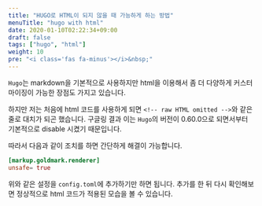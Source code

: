 ```yaml
---
title: "HUGO로 HTML이 되지 않을 때 가능하게 하는 방법"
menuTitle: "hugo with html"
date: 2020-01-10T02:22:34+09:00
draft: false
tags: ["hugo", "html"]
weight: 10
pre: "<i class='fas fa-minus'></i>&nbsp;"
---
```


`Hugo`는 markdown을 기본적으로 사용하지만 html을 이용해서 좀 더 다양하게 커스터마이징이 가능한 장점도 가지고 있습니다.

하지만 저는 처음에 html 코드를 사용하게 되면 `<!-- raw HTML omitted -->`와 같은 줄로 대치가 되곤 했습니다.
구글링 결과 이는 `Hugo`의 버전이 0.60.0으로 되면서부터 기본적으로 disable 시켰기 때문입니다.

따라서 다음과 같이 조치를 하면 간단하게 해결이 가능합니다.

```toml
[markup.goldmark.renderer]
unsafe= true
```

위와 같은 설정을 `config.toml`에 추가하기만 하면 됩니다.
추가를 한 뒤 다시 확인해보면 정상적으로 html 코드가 적용된 모습을 볼 수 있습니다.
